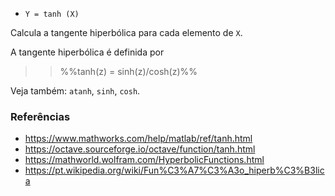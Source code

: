 - `Y = tanh (X)`

Calcula a tangente hiperbólica para cada elemento de `X`.

A tangente hiperbólica é definida por

> > %%tanh(z) = sinh(z)/cosh(z)%%

Veja também: `atanh`, `sinh`, `cosh`.

### Referências

- https://www.mathworks.com/help/matlab/ref/tanh.html
- https://octave.sourceforge.io/octave/function/tanh.html
- https://mathworld.wolfram.com/HyperbolicFunctions.html
- https://pt.wikipedia.org/wiki/Fun%C3%A7%C3%A3o_hiperb%C3%B3lica
